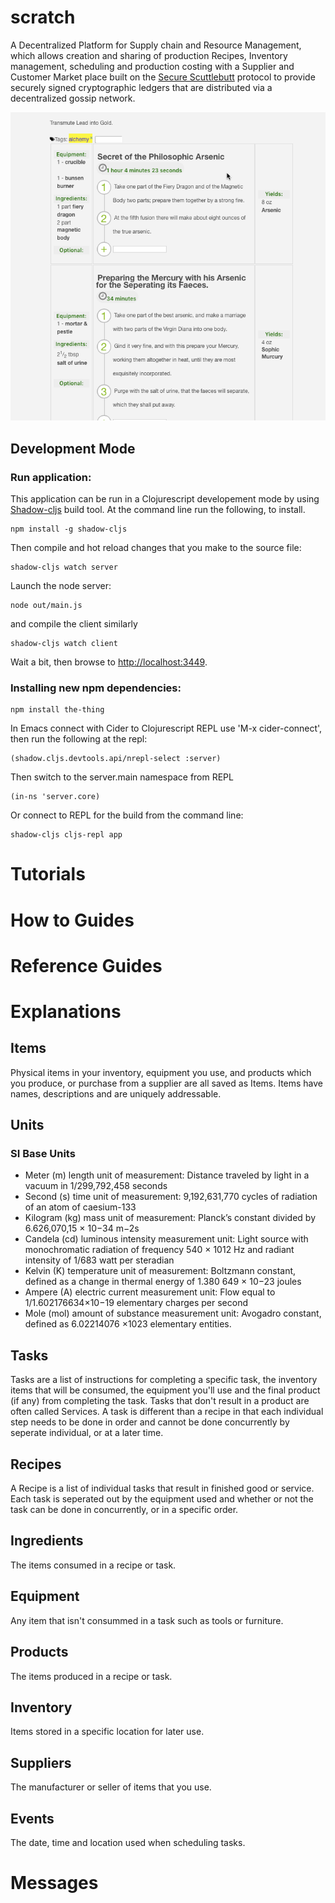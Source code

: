 # scratch

A Decentralized Platform for Supply chain and Resource Management, which allows creation and sharing of production Recipes, Inventory management, scheduling and production costing with a Supplier and Customer Market place  built on the [Secure Scuttlebutt](https://securescuttlebutt.nz) protocol to provide securely signed cryptographic ledgers that are distributed via a decentralized gossip network.

![recipe.gif](/docs/recipe.gif)

## Development Mode

### Run application:

This application can be run in a Clojurescript developement mode by using [Shadow-cljs]( https://shadow-cljs.github.io/docs/UsersGuide.html) build tool. At the command line run the following, to install.
```
npm install -g shadow-cljs
```

Then compile and hot reload changes that you make to the source file:

```
shadow-cljs watch server
```
Launch the node server:
```
node out/main.js
```
and compile the client similarly
```
shadow-cljs watch client
```

Wait a bit, then browse to [http://localhost:3449](http://localhost:3449).

### Installing new npm dependencies:
```
npm install the-thing
```

In Emacs connect with Cider to Clojurescript REPL use 'M-x cider-connect', 
then run the following at the repl:
```
(shadow.cljs.devtools.api/nrepl-select :server) 
```

Then switch to the server.main namespace from REPL
```
(in-ns 'server.core)
```

Or connect to REPL for the build from the command line:
```
shadow-cljs cljs-repl app
```

# Tutorials
# How to Guides
# Reference Guides
# Explanations
## Items
Physical items in your inventory, equipment you use, and products which you produce, or purchase from a supplier are all saved as Items. Items have names, descriptions and are uniquely addressable.
## Units
### SI Base Units
- Meter (m) length unit of measurement:
  Distance traveled by light in a vacuum in 1/299,792,458 seconds
- Second (s) time unit of measurement:
  9,192,631,770 cycles of radiation of an atom of caesium-133
- Kilogram (kg) mass unit of measurement:
  Planck’s constant divided by 6.626,070,15 × 10−34 m−2s
- Candela (cd) luminous intensity measurement unit:
  Light source with monochromatic radiation of frequency 540 × 1012 Hz and radiant intensity of 1/683 watt per steradian
- Kelvin (K) temperature unit of measurement:
  Boltzmann constant, defined as a change in thermal energy of 1.380 649 × 10−23 joules
- Ampere (A) electric current measurement unit:
  Flow equal to 1/1.602176634×10−19 elementary charges per second
- Mole (mol) amount of substance measurement unit:
  Avogadro constant, defined as 6.02214076 ×1023 elementary entities.

## Tasks
Tasks are a list of instructions for completing a specific task, the inventory items that will be consumed, the equipment you'll use and the final product (if any) from completing the task.  Tasks that don't result in a product are often called Services. A task is different than a recipe in that each individual step needs to be done in order and cannot be done concurrently by seperate individual, or at a later time.

## Recipes
A Recipe is a list of individual tasks that result in finished good or service. Each task is seperated out by the equipment used and whether or not the task can be done in concurrently, or in a specific order.
## Ingredients
The items consumed in a recipe or task.
## Equipment
Any item that isn't consummed in a task such as tools or furniture.
## Products
The items produced in a recipe or task.
## Inventory
Items stored in a specific location for later use.
## Suppliers
The manufacturer or seller of items that you use.
## Events
The date, time and location used when scheduling tasks.
# Messages
